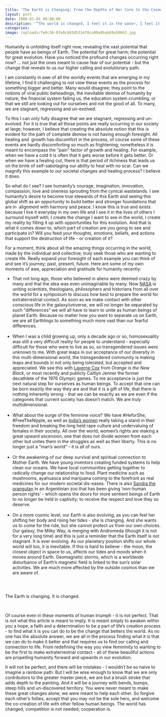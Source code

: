 ```yaml
---
title: 'The Earth is Changing: From the Depths of Her Core to the Cosmos'
layout: post
date: 2000-01-01 00:00:00
description: '“The world is changed, I feel it in the water, I feel it in the earth. I smell it in the air.“ - Galadriel, Lord of the Rings'
categories:
image: /uploads/fe0c30-07e0c683d531478ca90a9bab69a596b3.jpg
---
```



Humanity is unfolding itself right now, revealing the vast potential that people have as beings of Earth. The potential for great harm; the potential for great evolution. Have you noticed the profound changes occurring right now? ... not just the ones meant to cause fear of our potential - but the change that reveals to us our higher calling and evolutionary path.

I am constantly in awe of all the worldly events that are emerging in my lifetime, I find it challenging to not view these events as the process for something bigger and better. Many would disagree; they point to the notions of viral public beheadings, the inevitable demise of humanity by nature, the financial system failing us, the education system crumbling, or that we still are looking out for ourselves and not the good of all. To many, we are stagnant, regressing and un-evolved.

To this I can only fully disagree that we are stagnant, regressing and un-evolved. For it is true that all those points are really occurring in our society at large; however, I believe that creating the absolute notion that this is evident for the path of complete demise is not having enough foresight. All healing and&nbsp; growth has discomfort in the process, of course some of these events are hardly discomforting so much as frightening; nonetheless it is meant to encompass the “pain” factor of growth and healing. For example, when we have a cold it is often that it gets worse before it gets better. Or when we have a healing cut, there is that period of itchiness that leads us on the brink of self-sabotaging our ability to heal with no scar. Can we magnify this example to our societal changes and healing process? I believe it does.

So what do I see? I see humanity’s courage, imagination, innovation, compassion, love and oneness sprouting from the cynical wastelands. I see humanity’s desire to become true stewards of this Earth and seeing this global shift as an opportunity to build better and stronger foundations that are in&nbsp; alignment with harmony and peace. I know this is true and exists because I live it everyday in my own life and I see it in the lives of others I surround myself with; I create the change I want to see in the world, I create my reality by filling it up with opportunities for this evolution. And that is what it comes down to, which part of creation are you going to see and participate in? Will you feed your thoughts, emotions, beliefs, and actions that support the destruction of life - or creation of it?

For a moment, think about all the amazing things occurring in the world, made by the individual and collective; truly seek those who are wanting to create life. Really expand your foresight of each example you can think of and see it’s journey; past, present, future. Here are some of my own moments of awe, appreciation and gratitude for humanity recently:

* That not long ago, those who believed in aliens were deemed crazy by many and that the idea was even unimaginable by many. Now [NASA](http://www.collective-evolution.com/2014/09/25/nasa-bring-scientists-theologians-together-to-prepare-world-for-extraterrestrial-contact/) is uniting scientists, theologians, philosophers and historians from all over the world for a symposium to discuss how best to prepare the world for extraterrestrial contact. As soon as we make contact with other conscious life in the galaxy/universe, we will no longer be separated by such "differences" we will all have to learn to unite as human beings of planet Earth. Because no matter how you want to separate us on Earth, we are all Earthlings to something much more vast than our fearful differences.
  <br>&nbsp;
* When I was a child growing up, only a decade ago or so, homosexuality was still a very difficult reality for people to understand - especially difficult for those who were to live as so, so transgendered issues were unknown to me. With great leaps in our acceptance of our diversity in this multi-dimensional world, the transgendered community is making leaps and bounds in not only being tolerated, but accepted and appreciated. We see this with [Laverne Cox](https://mic.com/articles/119904/laverne-cox-praised-caitlyn-jenner-but-reminded-us-there-s-still-working-to-be-done) from *Orange is the New Black*, or most recently and publicly Caitlyn Jenner the former decathlete of the 1976 Olympic games. To me acceptance is just the next natural step for ourselves as human beings. To accept that one can be born exactly the way they are and that it is a gift of life, that there is nothing inherently wrong - that we can be exactly as we are even if the categories that current society has doesn’t match. We are truly multidimensional.
  <br>&nbsp;
* What about the surge of the feminine voice? We have #HeforShe, #FreeTheNipple, as well as [India’s women](http://www.huffingtonpost.com/2015/04/24/bombaebs-vproud-sexual-assault-india-video_n_7137922.html) really taking a stand in their freedom and breaking the long held rape culture and undervaluing of females in their society. All over the world, women’s rights are making a great upward ascension, one that does not divide women from each other but unites them in the struggles as well as their liberty. This is no longer just a “man’s world” - it is all of ours.
  <br>&nbsp;
* Or the awakening of our deep survival and spiritual connection to Mother Earth. We have young inventors creating funded systems to help clean our oceans. We have local communities getting together to radically change our relationship to food. Plant medicine such as mushrooms, ayahuasca and marijuana coming to the forefront as real medicines for our modern societal dis-eases. There is also [Sandra the orangutan](http://www.independent.co.uk/news/world/americas/sandra-the-orangutan-inside-argentina-zoo-granted-human-rights-in-landmark-ruling-9940202.html) in an Argentinian zoo that has been giving ‘non-human person rights’ - which opens the doors for more sentient beings of Earth to no longer be held in captivity; to receive the respect and love they so deserve.
  <br>&nbsp;
* On a more cosmic level, our Earth is also evolving, as you can feel her shifting her body and rising her tides - she is changing. And she wants us to come for the ride, but she cannot protect us from our own choices. Our galaxy, the Milky Way, is merging with Andromeda (though it is not for a very long time) and this is just a reminder that the Earth itself is not stagnant. It is ever evolving. As our planetary position shifts our whole world will too, it is inevitable. If this is hard to believe - the moon, the closest object in space to us, affects our tides and moods when it moves around Earth. Geomagnetic storms, which is a worldwide disturbance of Earth’s magnetic field is linked to the sun’s solar activities. We are much more affected by the outside cosmos than we are aware of.

### &nbsp;

The Earth is changing. It is changed.

&nbsp;

Of course even in these moments of human triumph - it is not perfect. That is not what this article is meant to imply. It is meant simply to awaken within you a hope, a faith and a determination to be a part of life’s creation process - to find what it is you can do to be the change that betters the world. As no one has the absolute answer, we are all in the process finding what it is that we can do to make it better and that requires us to find our calling and connection to life. From redefining the way you view femininity to wanting to be the first to make extraterrestrial contact - all of these beautiful actions are propelling humanity forward and upwards in our evolution.

It will not be perfect, and there will be mistakes - I wouldn’t be so naive to imagine a rainbow path. But I will be wise enough to know that we are only contributors to the greater master piece, we are but a brush stroke that adds depth to the painting. And it will be a journey with bends, bumps, steep hills and un-discovered territory. You were never meant to make these great changes alone; we were meant to help each other. So forgive each other’s follies, accept that you may not be the sole hero, and welcome the co-creation of life with other fellow human beings. The world has changed, competition is not needed; cooperation is.
